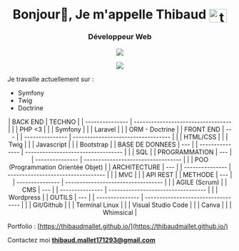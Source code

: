 <h1 align="center">Bonjour👋, Je m'appelle Thibaud <a href="https://linkedin.com/in/thibaudmallet/" target="blank"><img align="center" src="https://raw.githubusercontent.com/rahuldkjain/github-profile-readme-generator/master/src/images/icons/Social/linked-in-alt.svg" alt="thibaud mallet" height="30" width="40" /></a></h1>
<h3 align="center">Développeur Web</h3>

<p align="center">
  <img src="https://streak-stats.demolab.com?user=ThibaudMallet&theme=tokyonight" />
</p>

<p align="center">
  <img src="https://github-readme-stats.vercel.app/api/top-langs/?username=ThibaudMallet&theme=tokyonight" />
</p>

Je travaille actuellement sur :
- Symfony
- Twig
- Doctrine

<p align="center">
| BACK END        | TECHNO                             |
| --------------- | ---------------------------------- |
|                 | PHP <3                             |
|                 | Symfony                            |
|                 | Laravel                            |
|                 | ORM - Doctrine                     |                    
| FRONT END       | ---                                |
| --------------- | ---------------------------------- |
|                 | HTML/CSS                           |
|                 | Twig                               |
|                 | Javascript                         |
|                 | Bootstrap                          |
| BASE DE DONNEES | ---                                |
| --------------- | ---------------------------------- |
|                 | SQL                                |
| PROGRAMMATION   | ---                                |
| --------------- | ---------------------------------- |
|                 | POO (Programmation Orientée Objet) |   
| ARCHITECTURE    | ---                                |
| --------------- | ---------------------------------- |
|                 | MVC                                |
|                 | API REST                           |
| METHODE         | ---                                |
| --------------- | ---------------------------------- |
|                 | AGILE (Scrum)                      |
| CMS             | ---                                |
| --------------- | ---------------------------------- |
|                 | Wordpress                          |                      
| OUTILS          | ---                                |
| --------------- | ---------------------------------- |
|                 | Git/Github                         |
|                 | Terminal Linux                     |
|                 | Visual Studio Code                 |
|                 | Canva                              |
|                 | Whimsical                          |
</p>

Portfolio : [https://thibaudmallet.github.io/](https://thibaudmallet.github.io/)

Contactez moi **thibaud.mallet171293@gmail.com**
